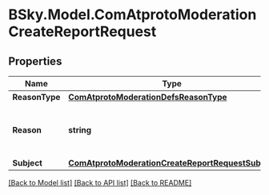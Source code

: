 # BSky.Model.ComAtprotoModerationCreateReportRequest

## Properties

Name | Type | Description | Notes
------------ | ------------- | ------------- | -------------
**ReasonType** | [**ComAtprotoModerationDefsReasonType**](ComAtprotoModerationDefsReasonType.md) |  | 
**Reason** | **string** | Additional context about the content and violation. | [optional] 
**Subject** | [**ComAtprotoModerationCreateReportRequestSubject**](ComAtprotoModerationCreateReportRequestSubject.md) |  | 

[[Back to Model list]](../README.md#documentation-for-models) [[Back to API list]](../README.md#documentation-for-api-endpoints) [[Back to README]](../README.md)

